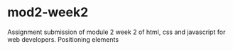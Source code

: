 # mod2-week2
Assignment submission of module 2 week 2 of html, css and javascript for web developers. Positioning elements

